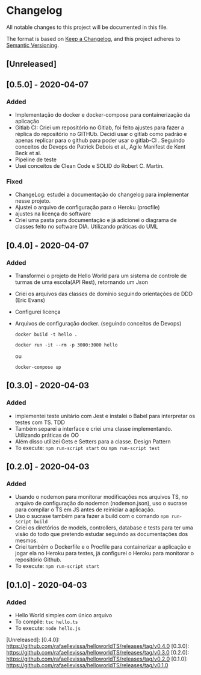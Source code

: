 # Changelog
All notable changes to this project will be documented in this file.

The format is based on [Keep a Changelog](https://keepachangelog.com/en/1.0.0/),
and this project adheres to [Semantic Versioning](https://semver.org/spec/v2.0.0.html).

## [Unreleased]

## [0.5.0] - 2020-04-07
### Added
- Implementação do docker e docker-compose para containerização da aplicação
- Gitlab CI: Criei um repositório no Gitlab, foi feito ajustes para fazer a réplica do repositório no GITHUb. Decidi usar o gitlab como padrão e apenas replicar para o github para poder usar o gitlab-CI . Seguindo conceitos de Devops do Patrick Debois et al., Agile Manifest de Kent Beck et al.
- Pipeline de teste
- Usei conceitos de Clean Code e SOLID do Robert C. Martin.

### Fixed
- ChangeLog: estudei a documentação do changelog para implementar nesse projeto.
- Ajustei o arquivo de configuração para o Heroku (procfile)
- ajustes na licença do software
- Criei uma pasta para documentação e já adicionei o diagrama de classes feito no software DIA. Utilizando práticas do UML

## [0.4.0] - 2020-04-07
### Added
- Transformei o projeto de Hello World para um sistema de controle de turmas de uma escola(API Rest), retornando um Json
- Criei os arquivos das classes de domínio seguindo orientações de DDD (Eric Evans)
- Configurei licença
- Arquivos de configuração docker. (seguindo conceitos de Devops)

    `docker build -t hello .`

    `docker run -it --rm -p 3000:3000 hello`

    ou

    `docker-compose up`

## [0.3.0] - 2020-04-03
### Added
- implementei teste unitário com Jest e instalei o Babel para interpretar os testes com TS. TDD 
- Também separei a interface e criei uma classe implementando. Utilizando práticas de OO
- Além disso utilizei Gets e Setters para a classe. Design Pattern
- To execute: `npm run-script start` ou `npm run-script test`

## [0.2.0] - 2020-04-03
### Added
- Usando o nodemon para monitorar modificações nos arquivos TS, no arquivo de configuração do nodemon (nodemon.json), uso o sucrase para compilar o TS em JS antes de reiniciar a aplicação.
- Uso o sucrase também para fazer a build com o comando `npm run-script build`
- Criei os diretórios de models, controllers, database e tests para ter uma visão do todo que pretendo estudar seguindo as documentações dos mesmos.
- Criei também o Dockerfile e o Procfile para containerizar a aplicação e jogar ela no Heroku para testes, já configurei o Heroku para monitorar o repositório Github.
- To execute: `npm run-script start` 

## [0.1.0] - 2020-04-03
### Added
- Hello World simples com único arquivo
- To compile:
    `tsc hello.ts`
- To execute:
    `node hello.js`

[Unreleased]: 
[0.4.0]: https://github.com/rafaellevissa/helloworldTS/releases/tag/v0.4.0
[0.3.0]: https://github.com/rafaellevissa/helloworldTS/releases/tag/v0.3.0
[0.2.0]: https://github.com/rafaellevissa/helloworldTS/releases/tag/v0.2.0
[0.1.0]: https://github.com/rafaellevissa/helloworldTS/releases/tag/v0.1.0
